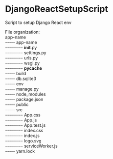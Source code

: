 # DjangoReactSetupScript
Script to setup Django React env

File organization: <br/>
app-name<br/>
----- app-name<br/>
--------- __init__.py<br/> 
--------- settings.py<br/>
--------- urls.py<br/>
--------- wsgi.py<br/>
--------- __pycache__<br/>
----- build<br/>
----- db.sqlite3<br/>
----- env<br/>
----- manage.py<br/>
----- node_modules<br/>
----- package.json<br/>
----- public<br/>
----- src <br/>
--------- App.css<br/>
--------- App.js<br/>
--------- App.test.js<br/>
--------- index.css<br/>
--------- index.js<br/>
--------- logo.svg<br/>
--------- serviceWorker.js<br/>
----- yarn.lock<br/>
